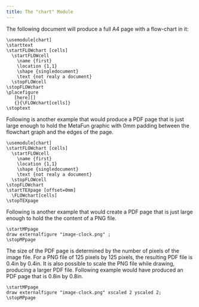 ```yaml
---
title: The "chart" Module
---
```


The following document will produce a full A4 page with a flow-chart in it:

    \usemodule[chart]
    \starttext
    \startFLOWchart [cells]
      \startFLOWcell
        \name {first}
        \location {1,1}
        \shape {singledocument}
        \text {not realy a document}
      \stopFLOWcell
    \stopFLOWchart    
    \placefigure
       [here][]
       {}{\FLOWchart[cells]}
    \stoptext

Following is another example that would produce a PDF
page that is just large enough to hold the MetaFun
graphic with 0mm padding between the flowchart graph 
and the edges of the page.

    \usemodule[chart]
    \startFLOWchart [cells]
      \startFLOWcell
        \name {first}
        \location {1,1}
        \shape {singledocument}
        \text {not realy a document}
      \stopFLOWcell
    \stopFLOWchart
    \startTEXpage [offset=0mm]
      \FLOWchart[cells]
    \stopTEXpage  

Following is another example that would create a PDF page
that is just large enough to hold the the content of a PNG file.

    \startMPpage
    draw externalfigure "image-clock.png" ;
    \stopMPpage

The size of the PDF page is determined by the number of
pixels of the image file. For a PNG file of 125 pixels by 125 pixels,
the resulting PDF file is 0.4in by 0.4in. It is also possible to 
scale the PNG file while drawing, producing a larger PDF file. Following
example would have produced an PDF page that is 0.8in by 0.8in.

    \startMPpage
    draw externalfigure "image-clock.png" xscaled 2 yscaled 2;
    \stopMPpage


